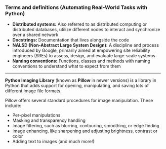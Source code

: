 ### Terms and definitions (Automating Real-World Tasks with Python)

- **Distributed systems:** Also referred to as distributed computing or distributed databases, utilize different nodes to interact and synchronize over a shared network
- **Docstrings:** Documentation that lives alongside the code
- **NALSD (Non-Abstract Large System Design):** A discipline and process introduced by Google, primarily aimed at empowering site reliability engineers (SREs) to assess, design, and evaluate large-scale systems
- **Naming conventions:** Functions, classes and methods with naming conventions to understand what to expect from them

---

**Python Imaging Library** (known as **Pillow** in newer versions) is a library in Python that adds support for opening, manipulating, and saving lots of different image file formats.

Pillow offers several standard procedures for image manipulation. These include:

- Per-pixel manipulations
- Masking and transparency handling
- Image filtering, such as blurring, contouring, smoothing, or edge finding
- Image enhancing, like sharpening and adjusting brightness, contrast or color
- Adding text to images (and much more!)
